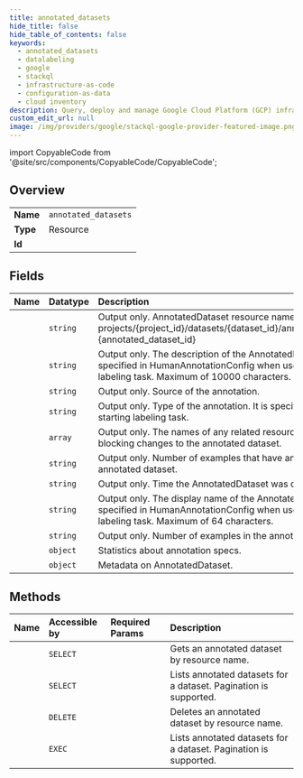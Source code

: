 ```yaml
---
title: annotated_datasets
hide_title: false
hide_table_of_contents: false
keywords:
  - annotated_datasets
  - datalabeling
  - google    
  - stackql
  - infrastructure-as-code
  - configuration-as-data
  - cloud inventory
description: Query, deploy and manage Google Cloud Platform (GCP) infrastructure and resources using SQL
custom_edit_url: null
image: /img/providers/google/stackql-google-provider-featured-image.png
---
```


import CopyableCode from '@site/src/components/CopyableCode/CopyableCode';




## Overview
<table><tbody>
<tr><td><b>Name</b></td><td><code>annotated_datasets</code></td></tr>
<tr><td><b>Type</b></td><td>Resource</td></tr>
<tr><td><b>Id</b></td><td><CopyableCode code="datalabeling.annotated_datasets" /></td></tr>
</tbody></table>

## Fields
| Name | Datatype | Description |
|:-----|:---------|:------------|
| <CopyableCode code="name" /> | `string` | Output only. AnnotatedDataset resource name in format of: projects/&#123;project_id&#125;/datasets/&#123;dataset_id&#125;/annotatedDatasets/ &#123;annotated_dataset_id&#125; |
| <CopyableCode code="description" /> | `string` | Output only. The description of the AnnotatedDataset. It is specified in HumanAnnotationConfig when user starts a labeling task. Maximum of 10000 characters. |
| <CopyableCode code="annotationSource" /> | `string` | Output only. Source of the annotation. |
| <CopyableCode code="annotationType" /> | `string` | Output only. Type of the annotation. It is specified when starting labeling task. |
| <CopyableCode code="blockingResources" /> | `array` | Output only. The names of any related resources that are blocking changes to the annotated dataset. |
| <CopyableCode code="completedExampleCount" /> | `string` | Output only. Number of examples that have annotation in the annotated dataset. |
| <CopyableCode code="createTime" /> | `string` | Output only. Time the AnnotatedDataset was created. |
| <CopyableCode code="displayName" /> | `string` | Output only. The display name of the AnnotatedDataset. It is specified in HumanAnnotationConfig when user starts a labeling task. Maximum of 64 characters. |
| <CopyableCode code="exampleCount" /> | `string` | Output only. Number of examples in the annotated dataset. |
| <CopyableCode code="labelStats" /> | `object` | Statistics about annotation specs. |
| <CopyableCode code="metadata" /> | `object` | Metadata on AnnotatedDataset. |
## Methods
| Name | Accessible by | Required Params | Description |
|:-----|:--------------|:----------------|:------------|
| <CopyableCode code="projects_datasets_annotated_datasets_get" /> | `SELECT` | <CopyableCode code="annotatedDatasetsId, datasetsId, projectsId" /> | Gets an annotated dataset by resource name. |
| <CopyableCode code="projects_datasets_annotated_datasets_list" /> | `SELECT` | <CopyableCode code="datasetsId, projectsId" /> | Lists annotated datasets for a dataset. Pagination is supported. |
| <CopyableCode code="projects_datasets_annotated_datasets_delete" /> | `DELETE` | <CopyableCode code="annotatedDatasetsId, datasetsId, projectsId" /> | Deletes an annotated dataset by resource name. |
| <CopyableCode code="_projects_datasets_annotated_datasets_list" /> | `EXEC` | <CopyableCode code="datasetsId, projectsId" /> | Lists annotated datasets for a dataset. Pagination is supported. |
